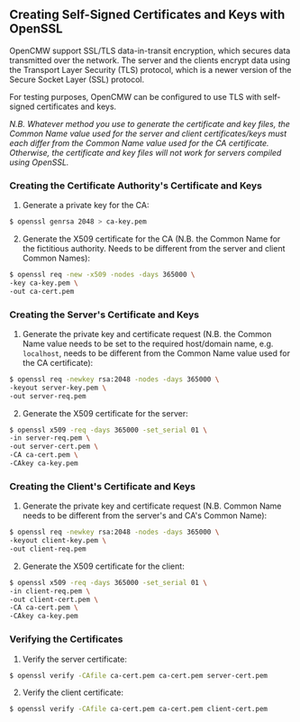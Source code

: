## Creating Self-Signed Certificates and Keys with OpenSSL

OpenCMW support SSL/TLS data-in-transit encryption, which secures data transmitted over the network.  The server and the
clients encrypt data using the Transport Layer Security (TLS) protocol, which is a newer version of  the Secure Socket 
Layer (SSL) protocol.

For testing purposes, OpenCMW can be configured to use TLS with self-signed certificates and keys.

*N.B. Whatever method you use to generate the certificate and key files, the Common Name value used for the server and 
client certificates/keys must each differ from the Common Name value used for the CA certificate.
Otherwise, the certificate and key files will not work for servers compiled using OpenSSL.*

### Creating the Certificate Authority's Certificate and Keys
1. Generate a private key for the CA:
```bash
$ openssl genrsa 2048 > ca-key.pem
```
2. Generate the X509 certificate for the CA (N.B. the Common Name for the fictitious authority. Needs to be different from the server and client Common Names):
```bash
$ openssl req -new -x509 -nodes -days 365000 \
-key ca-key.pem \
-out ca-cert.pem
```

### Creating the Server's Certificate and Keys
1. Generate the private key and certificate request (N.B. the Common Name value needs to be set to the required host/domain name, e.g. `localhost`, needs to be different from the Common Name value used for the CA certificate):
```bash
$ openssl req -newkey rsa:2048 -nodes -days 365000 \
-keyout server-key.pem \
-out server-req.pem
```
2. Generate the X509 certificate for the server:
```bash
$ openssl x509 -req -days 365000 -set_serial 01 \
-in server-req.pem \
-out server-cert.pem \
-CA ca-cert.pem \
-CAkey ca-key.pem
```

### Creating the Client's Certificate and Keys
1. Generate the private key and certificate request (N.B. Common Name needs to be different from the server's and CA's Common Name):
```bash
$ openssl req -newkey rsa:2048 -nodes -days 365000 \
-keyout client-key.pem \
-out client-req.pem
```
2. Generate the X509 certificate for the client:
```bash
$ openssl x509 -req -days 365000 -set_serial 01 \
-in client-req.pem \
-out client-cert.pem \
-CA ca-cert.pem \
-CAkey ca-key.pem
```

### Verifying the Certificates
1. Verify the server certificate:
```bash
$ openssl verify -CAfile ca-cert.pem ca-cert.pem server-cert.pem
```
2. Verify the client certificate:
```bash
$ openssl verify -CAfile ca-cert.pem ca-cert.pem client-cert.pem
```